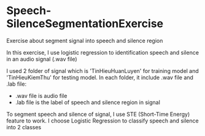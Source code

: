 # Speech-SilenceSegmentationExercise
Exercise about segment signal into speech and silence region

In this exercise, I use logistic regression to identification speech and silence in an audio signal (.wav file)

I used 2 folder of signal which is 'TinHieuHuanLuyen' for training model and 'TinHieuKiemThu' for testing model.
In each folder, it include .wav file and .lab file:
- .wav file is audio file
- .lab file is the label of speech and silence region in signal

To segment speech and silence of signal, I use STE (Short-Time Energy) feature to work.
I choose Logistic Regression to classify speech and silence into 2 classes
